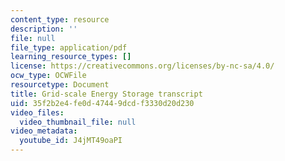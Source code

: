```yaml
---
content_type: resource
description: ''
file: null
file_type: application/pdf
learning_resource_types: []
license: https://creativecommons.org/licenses/by-nc-sa/4.0/
ocw_type: OCWFile
resourcetype: Document
title: Grid-scale Energy Storage transcript
uid: 35f2b2e4-fe0d-4744-9dcd-f3330d20d230
video_files:
  video_thumbnail_file: null
video_metadata:
  youtube_id: J4jMT49oaPI
---
```

